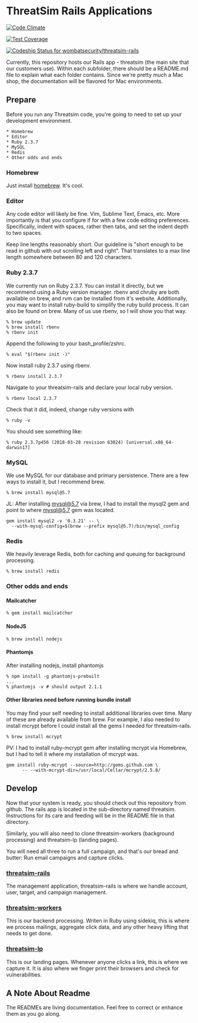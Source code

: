 ThreatSim Rails Applications
=============
[![Code Climate](https://codeclimate.com/repos/5639332b1787d70f5b00060e/badges/396d79ff568a33501a97/gpa.svg)](https://codeclimate.com/repos/5639332b1787d70f5b00060e/feed)

[![Test Coverage](https://codeclimate.com/repos/5639332b1787d70f5b00060e/badges/396d79ff568a33501a97/coverage.svg)](https://codeclimate.com/repos/5639332b1787d70f5b00060e/coverage)

[![Codeship Status for wombatsecurity/threatsim-rails](https://codeship.com/projects/3dc40200-649f-0133-4717-4a7e5d8c8004/status?branch=master)](https://codeship.com/projects/113208)

Currently, this repository hosts our Rails app - threatsim (the main site that
our customers use).  Within each subfolder, there should be a README.md file to
explain what each folder contains. Since we're pretty much a Mac shop, the
documentation will be flavored for Mac environments.

Prepare
-------

Before you run any Threatsim code, you're going to need to set up your
development environment.

    * Homebrew
    * Editor
    * Ruby 2.3.7
    * MySQL
    * Redis
    * Other odds and ends

### Homebrew

Just install [homebrew](http://brew.sh). It's cool.

### Editor

Any code editor will likely be fine. Vim, Sublime Text, Emacs, etc. More
importantly is that you configure if for with a few code editing preferences.
Specifically, indent with spaces, rather then tabs, and set the indent depth to
two spaces.

Keep line lengths reasonably short. Our guideline is "short enough to be read
in github with out scrolling left and right". That translates to a max line
length somewhere between 80 and 120 characters.

### Ruby 2.3.7

We currently run on Ruby 2.3.7. You can install it directly, but we recommend
using a Ruby version manager. rbenv and chruby are both available on brew, and
rvm can be installed from it's website. Additionally, you may want to install
ruby-build to simplify the ruby build process. It can also be found on brew.
Many of us use rbenv, so I will show you that way.

    % brew update
    % brew install rbenv
    % rbenv init

Append the following to your bash_profile/zshrc.

    % eval "$(rbenv init -)"

Now install ruby 2.3.7 using rbenv.

    % rbenv install 2.3.7

Navigate to your threatsim-rails and declare your local ruby version.

    % rbenv local 2.3.7

Check that it did, indeed, change ruby versions with

    % ruby -v

You should see something like:

    % ruby 2.3.7p456 (2018-03-28 revision 63024) [universal.x86_64-darwin17]

### MySQL

We use MySQL for our database and primary persistence. There are a few ways to
install it, but I recommend brew.

    % brew install mysql@5.7

JL: After installing mysql@5.7 via brew, I had to install the mysql2 gem and 
point to where mysql@5.7 gem was located.

```
gem install mysql2 -v '0.3.21' -- \
  --with-mysql-config=$(brew --prefix mysql@5.7)/bin/mysql_config
```

### Redis

We heavily leverage Redis, both for caching and queuing for background processing.

    % brew install redis

### Other odds and ends

#### Mailcatcher

    % gem install mailcatcher

#### NodeJS

    % brew install nodejs

#### Phantomjs
After installing nodejs, install phantomjs

    % npm install -g phantomjs-prebuilt
    ...
    % phantomjs -v # should output 2.1.1


#### Other libraries need before running bundle install

You may find your self needing to install additional libraries over time. Many
of these are already available from brew. For example, I also needed to install
mcrypt before I could install all the gems I needed for threatsim-rails.

    % brew install mcrypt

PV: I had to install ruby-mcrypt gem after installing mcrypt via Homebrew, but I had
to tell it where my installation of mcrypt was.

```
gem install ruby-mcrypt --source=http://gems.github.com \
      -- --with-mcrypt-dir=/usr/local/Cellar/mcrypt/2.5.8/
```

Develop
-------

Now that your system is ready, you should check out this repository from
github. The rails app is located in the sub-directory named threatsim.
Instructions for its care and feeding will be in the README file in that
directory.

Similarly, you will also need to clone threatsim-workers (background
processing) and threatsim-lp (landing pages).

You will need all three to run a full campaign, and that's our bread and
butter: Run email campaigns and capture clicks.

### [threatsim-rails](https://github.com/threatsim/threatsim-rails)

The management application, threatsim-rails is where we handle account,
user, target, and campaign management.

### [threatsim-workers](https://github.com/threatsim/threatsim-workers)

This is our backend processing. Writen in Ruby using sidekiq, this is where we
process mailings, aggregate click data, and any other heavy lifting that needs
to get done.

### [threatsim-lp](https://github.com/threatsim/threatsim-lp)

This is our landing pages. Whenever anyone clicks a link, this is where we
capture it. It is also where we finger print their browsers and check for
vulnerabilities.

A Note About Readme
-------------------

The READMEs are living documentation. Feel free to correct or enhance them as
you go along.
